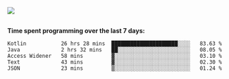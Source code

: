 [![](https://img.shields.io/badge/discord-jonatsp%234844-7289DA?logo=discord)](https://discord.com/users/239510668687048717)

##
**Time spent programming over the last 7 days:**
<!--START_SECTION:waka-->
```text
Kotlin           26 hrs 28 mins  █████████████████████░░░░   83.63 % 
Java             2 hrs 32 mins   ██░░░░░░░░░░░░░░░░░░░░░░░   08.05 % 
Access Widener   58 mins         ▓░░░░░░░░░░░░░░░░░░░░░░░░   03.10 % 
Text             43 mins         ▓░░░░░░░░░░░░░░░░░░░░░░░░   02.30 % 
JSON             23 mins         ▒░░░░░░░░░░░░░░░░░░░░░░░░   01.24 % 
```
<!--END_SECTION:waka-->
##
